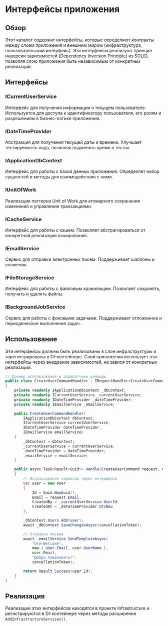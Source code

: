 ﻿# Интерфейсы приложения

## Обзор

Этот каталог содержит интерфейсы, которые определяют контракты между слоем приложения и внешним миром (инфраструктура, пользовательский интерфейс). Эти интерфейсы реализуют принцип инверсии зависимостей (Dependency Inversion Principle) из SOLID, позволяя слою приложения быть независимым от конкретных реализаций.

## Интерфейсы

### ICurrentUserService

Интерфейс для получения информации о текущем пользователе. Используется для доступа к идентификатору пользователя, его ролям и разрешениям в бизнес-логике приложения.

### IDateTimeProvider

Абстракция для получения текущей даты и времени. Улучшает тестируемость кода, позволяя подменять время в тестах.

### IApplicationDbContext

Интерфейс для работы с базой данных приложения. Определяет набор сущностей и методы для взаимодействия с ними.

### IUnitOfWork

Реализация паттерна Unit of Work для атомарного сохранения изменений и управления транзакциями.

### ICacheService

Интерфейс для работы с кэшем. Позволяет абстрагироваться от конкретной реализации кэширования.

### IEmailService

Сервис для отправки электронных писем. Поддерживает шаблоны и вложения.

### IFileStorageService

Интерфейс для работы с файловым хранилищем. Позволяет сохранять, получать и удалять файлы.

### IBackgroundJobService

Сервис для работы с фоновыми задачами. Поддерживает отложенное и периодическое выполнение задач.

## Использование

Эти интерфейсы должны быть реализованы в слое инфраструктуры и зарегистрированы в DI-контейнере. Слой приложения использует эти интерфейсы через внедрение зависимостей, не завися от конкретных реализаций.

```csharp
// Пример использования в обработчике команды
public class CreateUserCommandHandler : IRequestHandler<CreateUserCommand, Result<Guid>>
{
    private readonly IApplicationDbContext _dbContext;
    private readonly ICurrentUserService _currentUserService;
    private readonly IDateTimeProvider _dateTimeProvider;
    private readonly IEmailService _emailService;

    public CreateUserCommandHandler(
        IApplicationDbContext dbContext,
        ICurrentUserService currentUserService,
        IDateTimeProvider dateTimeProvider,
        IEmailService emailService)
    {
        _dbContext = dbContext;
        _currentUserService = currentUserService;
        _dateTimeProvider = dateTimeProvider;
        _emailService = emailService;
    }

    public async Task<Result<Guid>> Handle(CreateUserCommand request, CancellationToken cancellationToken)
    {
        // Использование сервисов через интерфейсы
        var user = new User
        {
            Id = Guid.NewGuid(),
            Email = request.Email,
            CreatedBy = _currentUserService.UserId,
            CreatedAt = _dateTimeProvider.UtcNow
        };

        _dbContext.Users.Add(user);
        await _dbContext.SaveChangesAsync(cancellationToken);

        // Отправка письма
        await _emailService.SendTemplateAsync(
            "UserWelcome",
            new { user.Email, user.UserName },
            user.Email,
            "Добро пожаловать!",
            cancellationToken);

        return Result.Success(user.Id);
    }
}
```

## Реализация

Реализации этих интерфейсов находятся в проекте Infrastructure и регистрируются в DI-контейнере через методы расширения `AddInfrastructureServices()`.
